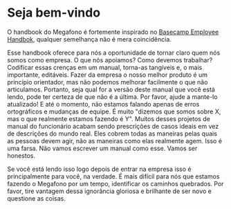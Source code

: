 # Seja bem-vindo

O handbook do Megafono é fortemente inspirado no [Basecamp Employee Handbok](https://github.com/basecamp/handbook), qualquer semelhança não é mera coincidência.

Esse handbook oferece para nós a oportunidade de tornar claro quem nós somos como empresa. O que nós apoiamos? Como devemos trabalhar? Codificar essas crenças em um manual, torna-as tangíveis e, o mais importante, editáveis. Fazer da empresa o nosso melhor produto é um princípio orientador, mas não podemos melhorar facilmente o que não articulamos. Portanto, seja qual for a versão deste manual que você está lendo, pode ter certeza de que não é a última. Por favor, ajude a mante-lo atualizado! E até o momento, não estamos falando apenas de erros ortográficos e mudanças de equipe. É muito "dizemos que somos sobre X, mas o que realmente estamos fazendo é Y". Muitos desses projetos de manual do funcionário acabam sendo prescrições de casos ideais em vez de descrições do mundo real. Eles cobrem todas as maneiras pelas quais as pessoas devem agir, não as maneiras como elas realmente agem. Isso é uma farsa. Não vamos escrever um manual como esse. Vamos ser honestos.

Se você está lendo isso logo depois de entrar na empresa isso é principalmente para você, na verdade. É mais difícil para nós que estamos fazendo o Megafono por um tempo, identificar os caminhos quebrados. Por favor, tire vantagem dessa ignorância gloriosa e brilhante de ser novo e questione as coisas.

